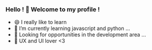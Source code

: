 

<!--### Hi there 👋
**victor-manoel/victor-manoel** is a ✨ _special_ ✨ repository because its `README.md` (this file) appears on your GitHub profile.-->

### Hello ! 👋 Welcome to my profile !

- 😄 I really like to learn
- 🌱 I’m currently learning javascript and python ...
- 🤔 Looking for opportunities in the development area ...
- 👯 UX and UI lover <3
